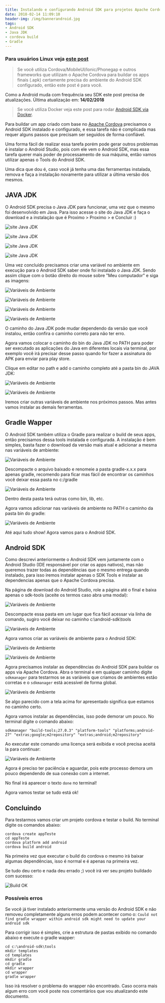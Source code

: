 ```yaml
---
title: Instalando e configurando Android SDK para projetos Apache Cordova
date: 2018-02-14 11:09:10
header-img: /img/bannerandroid.jpg
tags:
- Android SDK
- Java JDK
- cordova build
- Gradle
---
```


### Para usuários Linux veja [este post](/2019/03/06/Instalando-e-configurando-Android-SDK-para-projetos-Apache-Cordova-no-Linux/)

> Se você utiliza Cordova/MobileUI/Ionic/Phonegap e outros frameworks que utilizam o Apache Cordova para buildar os apps finais (.apk) certamente precisa do ambiente do Android SDK configurado, então este post é para você.

Como a Android muda com frequência seu SDK este post precisa de atualizações. Última atualização em: <strong>14/02/2018</strong>

> Se você utiliza Docker veja este post para rodar [Android SDK via Docker](/2018/02/26/Container-Docker-com-Android-SDK-para-projetos-Apache-Cordova/).

Para buildar um app criado com base no [Apache Cordova](https://cordova.apache.org/) precisamos o Android SDK instalado e configurado, e essa tarefa não é complicada mas requer alguns passos que precisam ser seguidos de forma confiável.

Uma forma fácil de realizar essa tarefa porém pode gerar outros problemas é instalar o Android Studio, pois com ele vem o Android SDK, mas essa tarefa querer mais poder de processamento de sua máquina, então vamos utilizar apenas o Tools do Android SDK.

Uma dica que dou é, caso você já tenha uma das ferramentas instalada, remova e faça a instalação novamente para utilizar a última versão dos mesmos.

## JAVA JDK

O Android SDK precisa o Java JDK para funcionar, uma vez que o mesmo foi desenvolvido em Java. Para isso acesse o site do Java JDK e faça o download e a instalação que é Proximo > Proximo > e Concluir :)

![site Java JDK](/img/sdkimg1.jpg)

![site Java JDK](/img/sdkimg2.jpg)

![site Java JDK](/img/sdkimg3.jpg)

![site Java JDK](/img/sdkimg4.jpg)

Uma vez concluído precisamos criar uma variável no ambiente em execução para o Android SDK saber onde foi instalado o Java JDK. Sendo assim clique com o botão direito do mouse sobre "Meu computador" e siga as imagens:

![Variáveis de Ambiente](/img/sdkimg5.jpg)

![Variáveis de Ambiente](/img/sdkimg6.jpg)

![Variáveis de Ambiente](/img/sdkimg7.jpg)

![Variáveis de Ambiente](/img/sdkimg8.jpg)

O caminho do Java JDK pode mudar dependendo da versão que você instalou, então confira o caminho correto para não ter erro.

Agora vamos colocar o caminho do bin do Java JDK no PATH para poder ser executado as aplicações do Java em diferentes locais via terminal, por exemplo você irá precisar desse passo quando for fazer a assinatura do APK para enviar para play store.

Clique em editar no path e add o caminho completo até a pasta bin do JAVA JDK:

![Variáveis de Ambiente](/img/sdkimg9.jpg)

![Variáveis de Ambiente](/img/sdkimg10.jpg)

Iremos criar outras variáveis de ambiente nos próximos passos. Mas antes vamos instalar as demais ferramentas.

## Gradle Wapper

O Android SDK também utiliza o Gradle para realizar o build de seus apps, então precisamos dessa tools instalada e configurada. A instalação é bem simples, basta fazer o download da versão mais atual e adicionar a mesma nas variáveis de ambiente:

![Variáveis de Ambiente](/img/sdkimg11.jpg)

Descompacte o arquivo baixado e renomeie a pasta gradle-x.x.x para apenas gradle, recomendo para ficar mas fácil de encontrar os caminhos você deixar essa pasta no c:/gradle

![Variáveis de Ambiente](/img/sdkimg12.jpg)

Dentro desta pasta terá outras como bin, lib, etc.

Agora vamos adicionar nas variáveis de ambiente no PATH o caminho da pasta bin do gradle:

![Variáveis de Ambiente](/img/sdkimg13.jpg)

Até aqui tudo show! Agora vamos para o Android SDK.

## Android SDK

Como descrevi anteriormente o Android SDK vem juntamente com o Android Studio (IDE responsável por criar os apps nativos), mas não queremos trazer todas as dependências que o mesmo entrega quando instalado, para isso iremos instalar apenas o SDK Tools e instalar as dependencias apenas que o Apache Cordova precisa.

Na página de download do Android Studio, role a página até o final e baixa apenas o sdk-tools (aceite os termos caso abra uma modal):

![Variáveis de Ambiente](/img/sdkimg14.jpg)

Descompacte essa pasta em um lugar que fica fácil acessar via linha de comando, sugiro você deixar no caminho c:\android-sdk\tools

![Variáveis de Ambiente](/img/sdkimg15.jpg)

Agora vamos criar as variáveis de ambiente para o Android SDK:

![Variáveis de Ambiente](/img/sdkimg16.jpg)

![Variáveis de Ambiente](/img/sdkimg17.jpg)

Agora precisamos instalar as dependências do Android SDK para buildar os apps via Apache Cordova.
Abra o terminal e em qualquer caminho digite `sdkmanager` para testarmos se as variáveis que criamos de ambientes estão corretas e o `sdkmanager` está acessível de forma global.

![Variáveis de Ambiente](/img/sdkimg18.jpg)

Se algo parecido com a tela acima for apresentado significa que estamos no caminho certo.

Agora vamos instalar as dependências, isso pode demorar um pouco. No terminal digite o comando abaixo:

```
sdkmanager "build-tools;27.0.3" "platform-tools" "platforms;android-27" "extras;google;m2repository" "extras;android;m2repository"
```
Ao executar este comando uma licença será exibida e você precisa aceitá la para continuar:

![Variáveis de Ambiente](/img/sdkimg19.jpg)

Agora é preciso ter paciência e aguardar, pois este processo demora um pouco dependendo de sua conexão com a internet.

No final irá aparecer o texto `done` no terminal!

Agora vamos testar se tudo está ok!

## Concluindo

Para testarmos vamos criar um projeto cordova e testar o build. No terminal digite os comandos abaixo:

```
cordova create appTeste
cd appTeste
cordova platform add android
cordova build android
```

Na primeira vez que executar o build do cordova o mesmo irá baixar algumas dependências, isso é normal e é apenas na primeira vez.

Se tudo deu certo e nada deu errado ;) você irá ver seu projeto buildado com sucesso:

![Build OK](/img/sdkimg20.jpg)

### Possíveis erros

Se você já tiver instalado anteriormente uma versão do Android SDK e não removeu completamente alguns erros podem acontecer como o: `Could not find gradle wrapper within android sdk might need to update your android sdk`

Para corrigir isso é simples, crie a estrutura de pastas exibido no comando abaixo e execute o gradle wapper:

```
cd c:\android-sdk\tools
mkdir templates
cd templates
mkdir gradle
cd gradle
mkdir wrapper
cd wrapper
gradle wrapper
```

Isso irá resolver o problema do wrapper não encontrado. Caso ocorra mais algum erro com você poste nos comentários que vou atualizando este documento.